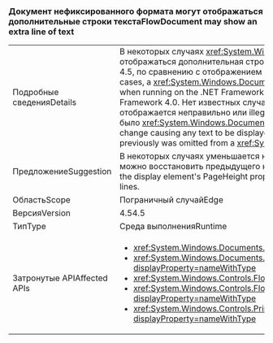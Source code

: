 ### <a name="flowdocument-may-show-an-extra-line-of-text"></a><span data-ttu-id="a251f-101">Документ нефиксированного формата могут отображаться дополнительные строки текста</span><span class="sxs-lookup"><span data-stu-id="a251f-101">FlowDocument may show an extra line of text</span></span>

|   |   |
|---|---|
|<span data-ttu-id="a251f-102">Подробные сведения</span><span class="sxs-lookup"><span data-stu-id="a251f-102">Details</span></span>|<span data-ttu-id="a251f-103">В некоторых случаях <xref:System.Windows.Documents.FlowDocument> элемент будет отображаться дополнительная строка текста, при выполнении на платформе .NET Framework 4.5, по сравнению с отображением при запуске на платформе .NET Framework 4.0.</span><span class="sxs-lookup"><span data-stu-id="a251f-103">In some cases, a <xref:System.Windows.Documents.FlowDocument> element will display an extra line of text when running on the .NET Framework 4.5 compared to how it displayed when run on the .NET Framework 4.0.</span></span> <span data-ttu-id="a251f-104">Нет известных случаях изменения вызывает любой текст, который отображается неправильно или illegibly, но это может привести к текст, отображаемый, ранее было <xref:System.Windows.Documents.FlowDocument>просмотра.</span><span class="sxs-lookup"><span data-stu-id="a251f-104">There are no known cases of the change causing any text to be displayed poorly or illegibly, but it could cause text to appear that previously was omitted from a <xref:System.Windows.Documents.FlowDocument>'s view.</span></span>|
|<span data-ttu-id="a251f-105">Предложение</span><span class="sxs-lookup"><span data-stu-id="a251f-105">Suggestion</span></span>|<span data-ttu-id="a251f-106">В некоторых случаях уменьшается на единицу свойство PageHeight отображаемого элемента можно восстановить предыдущего количества отображаемых строк.</span><span class="sxs-lookup"><span data-stu-id="a251f-106">In some cases, decreasing the display element's PageHeight property by one can restore the previous number of displayed lines.</span></span>|
|<span data-ttu-id="a251f-107">Область</span><span class="sxs-lookup"><span data-stu-id="a251f-107">Scope</span></span>|<span data-ttu-id="a251f-108">Пограничный случай</span><span class="sxs-lookup"><span data-stu-id="a251f-108">Edge</span></span>|
|<span data-ttu-id="a251f-109">Версия</span><span class="sxs-lookup"><span data-stu-id="a251f-109">Version</span></span>|<span data-ttu-id="a251f-110">4.5</span><span class="sxs-lookup"><span data-stu-id="a251f-110">4.5</span></span>|
|<span data-ttu-id="a251f-111">Тип</span><span class="sxs-lookup"><span data-stu-id="a251f-111">Type</span></span>|<span data-ttu-id="a251f-112">Среда выполнения</span><span class="sxs-lookup"><span data-stu-id="a251f-112">Runtime</span></span>|
|<span data-ttu-id="a251f-113">Затронутые API</span><span class="sxs-lookup"><span data-stu-id="a251f-113">Affected APIs</span></span>|<ul><li><xref:System.Windows.Documents.FlowDocument.%23ctor?displayProperty=nameWithType></li><li><xref:System.Windows.Documents.FlowDocument.%23ctor(System.Windows.Documents.Block)?displayProperty=nameWithType></li><li><xref:System.Windows.Controls.FlowDocumentReader.%23ctor?displayProperty=nameWithType></li><li><xref:System.Windows.Controls.FlowDocumentPageViewer.%23ctor?displayProperty=nameWithType></li><li><xref:System.Windows.Controls.Primitives.DocumentPageView.%23ctor?displayProperty=nameWithType></li></ul>|

